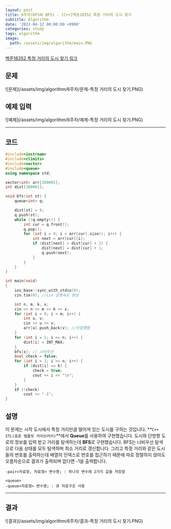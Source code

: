```yaml
---
layout: post
title: 6주차(DFS와 BFS) - [C++]백준18352 특정 거리의 도시 찾기
subtitle: Algorithm
date: '2022-04-12 00:00:00 +0900'
categories: study
tags: algorithm
image:
  path: /assets/img/algorithm/main.PNG
---
```


[백준18352 특정 거리의 도시 찾기 링크](https://www.acmicpc.net/problem/18352)

<!--more-->

## 문제
![문제](/assets/img/algorithm/6주차/문제-특정 거리의 도시 찾기.PNG)

## 예제 입력
![예제](/assets/img/algorithm/6주차/예제-특정 거리의 도시 찾기.PNG)

---

## 코드
```cpp
#include<iostream>
#include<climits>
#include<vector>
#include<queue>
using namespace std;

vector<int> arr[300001];
int dist[300001];

void bfs(int st) {
    queue<int> q;

    dist[st] = 0;
    q.push(st);
    while (!q.empty()) {
        int cur = q.front();
        q.pop();
        for (int i = 0; i < arr[cur].size(); i++) {
            int next = arr[cur][i];
            if (dist[next] > dist[cur] + 1) {
                dist[next] = dist[cur] + 1;
                q.push(next);
            }
        }
    }
}

int main(void)
{
    ios_base::sync_with_stdio(0);
    cin.tie(0); //cin 실행속도 향상

    int n, m, k, x;
    cin >> n >> m >> k >> x;
    for (int i = 0; i < m; i++) {
        int u, v;
        cin >> u >> v;
        arr[u].push_back(v); //인접행렬
    }
    for (int i = 1; i <= n; i++) {
        dist[i] = INT_MAX;
    }
    bfs(x); // 너비우선
    bool check = false;
    for (int i = 1; i <= n; i++) {
        if (dist[i] == k) {
            check = true;
            cout << i << "\n";
        }
    }
    if (!check)
        cout << "-1";
}
```
## 설명
 이 문제는 시작 도시에서 특정 거리만큼 떨어져 있는 도시를 구하는 것입니다.
 **`C++ STL(표준 템플릿 라이브러리)`**에서 **Queue**를 사용하여 구현했습니다.
 도시와 단방향 도로의 정보를 입력 받고 거리를 탐색하는데 **BFS**로 구현했습니다. BFS는 너비우선 탐색으로 다음 상태를 모두 탐색하며 최소 거리로 갱신합니다. 그리고 특정 거리와 같은 도시들의 번호를 출력하는데 배열의 인덱스로 번호를 접근하기 때문에 따로 정렬하지 않아도 오름차순으로 결과가 출력되며 없다면 -1을 출력합니다.
```
-pair<자료형, 자료형> 변수명; : 하나의 변수에 2가지 값을 저장함

<queue>
-queue<자료형> 변수명; : 큐 자료구조 사용
```
---

## 결과
![결과](/assets/img/algorithm/6주차/결과-특정 거리의 도시 찾기.PNG)